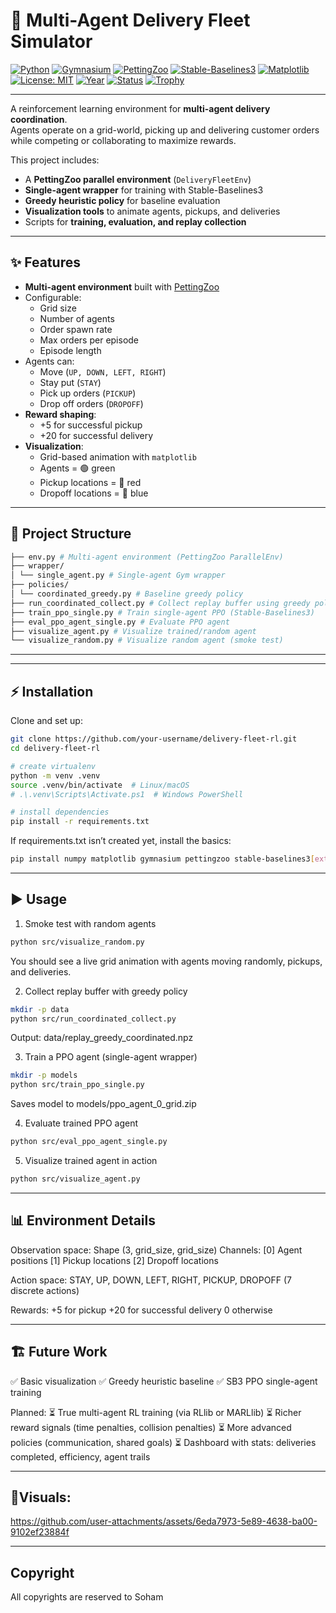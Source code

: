 # 🚚 Multi-Agent Delivery Fleet Simulator

[![Python](https://img.shields.io/badge/python-3.9%2B-blue?logo=python&logoColor=white)](https://www.python.org/) 
[![Gymnasium](https://img.shields.io/badge/Gymnasium-RL-orange?logo=openai&logoColor=white)](https://gymnasium.farama.org/) 
[![PettingZoo](https://img.shields.io/badge/PettingZoo-MARL-green)](https://www.pettingzoo.ml/) 
[![Stable-Baselines3](https://img.shields.io/badge/Stable--Baselines3-PPO-red)](https://stable-baselines3.readthedocs.io/) 
[![Matplotlib](https://img.shields.io/badge/Matplotlib-Visualization-yellow?logo=plotly&logoColor=white)](https://matplotlib.org/) 
[![License: MIT](https://img.shields.io/badge/License-MIT-blue.svg)](LICENSE) 
[![Year](https://img.shields.io/badge/Year-2025-purple)](#) 
[![Status](https://img.shields.io/badge/Status-Completed-success)](#) 
[![Trophy](https://img.shields.io/badge/Trophy-🏆-gold)](#)
 
---


A reinforcement learning environment for **multi-agent delivery coordination**.  
Agents operate on a grid-world, picking up and delivering customer orders while competing or collaborating to maximize rewards.  

This project includes:
- A **PettingZoo parallel environment** (`DeliveryFleetEnv`)
- **Single-agent wrapper** for training with Stable-Baselines3
- **Greedy heuristic policy** for baseline evaluation
- **Visualization tools** to animate agents, pickups, and deliveries
- Scripts for **training, evaluation, and replay collection**

---

## ✨ Features

- **Multi-agent environment** built with [PettingZoo](https://www.pettingzoo.ml/)
- Configurable:
  - Grid size
  - Number of agents
  - Order spawn rate
  - Max orders per episode
  - Episode length
- Agents can:
  - Move (`UP, DOWN, LEFT, RIGHT`)
  - Stay put (`STAY`)
  - Pick up orders (`PICKUP`)
  - Drop off orders (`DROPOFF`)
- **Reward shaping**:
  - +5 for successful pickup
  - +20 for successful delivery
- **Visualization**:
  - Grid-based animation with `matplotlib`
  - Agents = 🟢 green  
  - Pickup locations = 🔴 red  
  - Dropoff locations = 🔵 blue  

---

## 📂 Project Structure
```bash
├── env.py # Multi-agent environment (PettingZoo ParallelEnv)
├── wrapper/
│ └── single_agent.py # Single-agent Gym wrapper
├── policies/
│ └── coordinated_greedy.py # Baseline greedy policy
├── run_coordinated_collect.py # Collect replay buffer using greedy policy
├── train_ppo_single.py # Train single-agent PPO (Stable-Baselines3)
├── eval_ppo_agent_single.py # Evaluate PPO agent
├── visualize_agent.py # Visualize trained/random agent
└── visualize_random.py # Visualize random agent (smoke test)
```

---


---

## ⚡ Installation

Clone and set up:

```bash
git clone https://github.com/your-username/delivery-fleet-rl.git
cd delivery-fleet-rl

# create virtualenv
python -m venv .venv
source .venv/bin/activate  # Linux/macOS
# .\.venv\Scripts\Activate.ps1  # Windows PowerShell

# install dependencies
pip install -r requirements.txt
```

If requirements.txt isn’t created yet, install the basics:
```bash
pip install numpy matplotlib gymnasium pettingzoo stable-baselines3[extra]
```

---

## ▶️ Usage
1. Smoke test with random agents
```bash
python src/visualize_random.py
```

You should see a live grid animation with agents moving randomly, pickups, and deliveries.

2. Collect replay buffer with greedy policy
```bash
mkdir -p data
python src/run_coordinated_collect.py
```

Output: data/replay_greedy_coordinated.npz

3. Train a PPO agent (single-agent wrapper)
```bash
mkdir -p models
python src/train_ppo_single.py
```

Saves model to models/ppo_agent_0_grid.zip

4. Evaluate trained PPO agent
```bash
python src/eval_ppo_agent_single.py
```

5. Visualize trained agent in action
```bash
python src/visualize_agent.py
```

---

## 📊 Environment Details

Observation space:
Shape (3, grid_size, grid_size)
Channels:
[0] Agent positions
[1] Pickup locations
[2] Dropoff locations

Action space:
STAY, UP, DOWN, LEFT, RIGHT, PICKUP, DROPOFF (7 discrete actions)

Rewards:
+5 for pickup
+20 for successful delivery
0 otherwise

---

## 🏗️ Future Work

✅ Basic visualization
✅ Greedy heuristic baseline
✅ SB3 PPO single-agent training

Planned:
⏳ True multi-agent RL training (via RLlib or MARLlib)
⏳ Richer reward signals (time penalties, collision penalties)
⏳ More advanced policies (communication, shared goals)
⏳ Dashboard with stats: deliveries completed, efficiency, agent trails

---

## 👀Visuals:

https://github.com/user-attachments/assets/6eda7973-5e89-4638-ba00-9102ef23884f


---

## Copyright

All copyrights are reserved to Soham 


